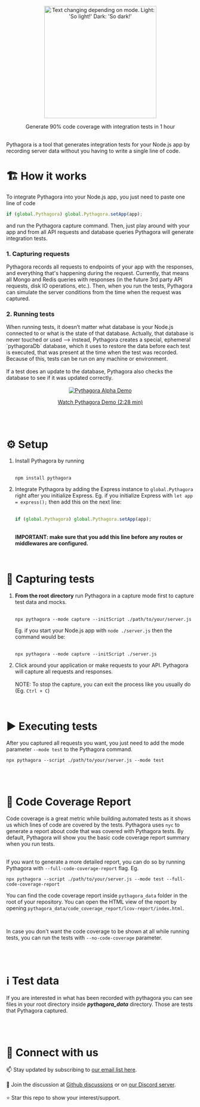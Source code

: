 <p align=center>
  <picture>
    <source media="(prefers-color-scheme: dark)" srcset="https://user-images.githubusercontent.com/10895136/217571898-14e94ea7-75a5-4a50-a7dc-486e10a8b462.png">
    <img height="300px" alt="Text changing depending on mode. Light: 'So light!' Dark: 'So dark!'" src="https://user-images.githubusercontent.com/10895136/217490853-013a21d3-e4a2-4c1d-a38c-e3c835788592.png">
  </picture>
</p>
<p align=center>
  Generate 90% code coverage with integration tests in 1 hour
</p>
<br>
Pythagora is a tool that generates integration tests for your Node.js app by recording server data without you having to write a single line of code.



<h1>🏗️ How it works</h1>

To integrate Pythagora into your Node.js app, you just need to paste one line of code
```javascript
if (global.Pythagora) global.Pythagora.setApp(app);
```
and run the Pythagora capture command. Then, just play around with your app and from all API requests and database queries Pythagora will generate integration tests.

<h3>1. Capturing requests</h3>
Pythagora records all requests to endpoints of your app with the responses, and everything that's happening during the request. Currently, that means all Mongo and Redis queries with responses (in the future 3rd party API requests, disk IO operations, etc.). Then, when you run the tests, Pythagora can simulate the server conditions from the time when the request was captured.
<h3>2. Running tests</h3>
When running tests, it doesn’t matter what database is your Node.js connected to or what is the state of that database. Actually, that database is never touched or used —> instead, Pythagora creates a special, ephemeral `pythagoraDb` database, which it uses to restore the data before each test is executed, that was present at the time when the test was recorded.  Because of this, tests can be run on any machine or environment.
<br>
<br>
If a test does an update to the database, Pythagora also checks the database to see if it was updated correctly.
<br>
<br>
<div align="center">
  <a href="https://www.youtube.com/watch?v=Be9ed-JHuQg"><img src="https://user-images.githubusercontent.com/10895136/217778681-bce3186f-c92d-4861-94cd-ad8bad29a2ff.gif" alt="Pythagora Alpha Demo"></a>
</div>
<p align=center>
  <a target="_blank" href="https://www.youtube.com/watch?v=Be9ed-JHuQg">Watch Pythagora Demo (2:28 min)</a>
</p>
<br>
<br>
<h1>⚙️ Setup</h1>

1. Install Pythagora by running
   <br><br>
   ```
   npm install pythagora
   ```
2. Integrate Pythagora by adding the Express instance to `global.Pythagora` right after you initialize Express. Eg. if you initialize Express with `let app = express();` then add this on the next line:
   <br><br>
    ```javascript
    if (global.Pythagora) global.Pythagora.setApp(app);
   ```
   <br>
   <b>IMPORTANT: make sure that you add this line before any routes or middlewares are configured.</b>
<br>
<h1>🎥 Capturing tests</h1>

1. <b>From the root directory</b> run Pythagora in a capture mode first to capture test data and mocks.
   <br><br>
      ```
      npx pythagora --mode capture --initScript ./path/to/your/server.js
      ```
   Eg. if you start your Node.js app with `node ./server.js` then the command would be:
   <br><br>
      ```
      npx pythagora --mode capture --initScript ./server.js
      ```
2. Click around your application or make requests to your API. Pythagora will capture all requests and responses.
   <br><br>
NOTE: To stop the capture, you can exit the process like you usually do (Eg. `Ctrl + C`)   
<br>
<h1>▶️ Executing tests</h1>

After you captured all requests you want, you just need to add the mode parameter `--mode test` to the Pythagora command.
<br>
   ```
   npx pythagora --script ./path/to/your/server.js --mode test
   ```   

<br><br>
<h1>📝 Code Coverage Report</h1>

Code coverage is a great metric while building automated tests as it shows us which lines of code are covered by the tests. Pythagora uses `nyc` to generate a report about code that was covered with Pythagora tests. By default, Pythagora will show you the basic code coverage report summary when you run tests.
<br>
<br>

If you want to generate a more detailed report, you can do so by running Pythagora with `--full-code-coverage-report` flag. Eg.
   ```
   npx pythagora --script ./path/to/your/server.js --mode test --full-code-coverage-report
   ```
You can find the code coverage report inside `pythagora_data` folder in the root of your repository. You can open the HTML view of the report by opening `pythagora_data/code_coverage_report/lcov-report/index.html`.

<br>

In case you don't want the code coverage to be shown at all while running tests, you can run the tests with `--no-code-coverage` parameter.

<br><br>
<h1>ℹ️ Test data</h1>
If you are interested in what has been recorded with pythagora
you can see files in your root directory inside <strong><i>pythagora_data</i></strong> directory.
Those are tests that Pythagora captured.



<br><br>
<h1>🔗 Connect with us</h1>
📫 Stay updated by subscribing to <a href="http://eepurl.com/ikg_nT" target="_blank">our email list here</a>.
<br><br>
💬 Join the discussion at <a href="https://github.com/Pythagora-io/pythagora/discussions" target="_blank">Github discussions</a> or on <a href="https://discord.gg/9ykSuFGq" target="_blank">our Discord server</a>.
<br><br>
⭐ Star this repo to show your interest/support.
<br><br>


